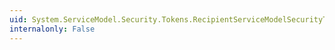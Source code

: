 ```yaml
---
uid: System.ServiceModel.Security.Tokens.RecipientServiceModelSecurityTokenRequirement.ListenUri
internalonly: False
---
```

